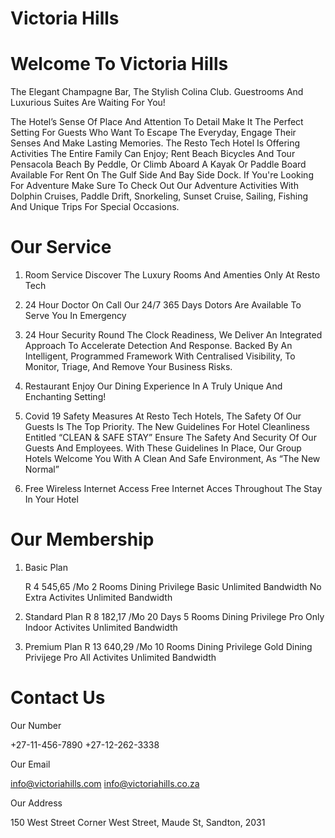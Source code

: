 # Victoria Hills

# Welcome To Victoria Hills

The Elegant Champagne Bar, The Stylish Colina Club. Guestrooms And Luxurious Suites Are Waiting For You!

The Hotel’s Sense Of Place And Attention To Detail Make It The Perfect Setting For Guests Who Want To Escape The Everyday, Engage Their Senses And Make Lasting Memories. The Resto Tech Hotel Is Offering Activities The Entire Family Can Enjoy; Rent Beach Bicycles And Tour Pensacola Beach By Peddle, Or Climb Aboard A Kayak Or Paddle Board Available For Rent On The Gulf Side And Bay Side Dock. If You're Looking For Adventure Make Sure To Check Out Our Adventure Activities With Dolphin Cruises, Paddle Drift, Snorkeling, Sunset Cruise, Sailing, Fishing And Unique Trips For Special Occasions.

# Our Service

1. Room Service
   Discover The Luxury Rooms And Amenties Only At Resto Tech

2. 24 Hour Doctor On Call
   Our 24/7 365 Days Dotors Are Available To Serve You In Emergency

3. 24 Hour Security
   Round The Clock Readiness, We Deliver An Integrated Approach To Accelerate Detection And Response. Backed By An Intelligent, Programmed Framework With Centralised Visibility, To          Monitor, Triage, And Remove Your Business Risks.

4. Restaurant
   Enjoy Our Dining Experience In A Truly Unique And Enchanting Setting!

5. Covid 19 Safety Measures
   At Resto Tech Hotels, The Safety Of Our Guests Is The Top Priority. The New Guidelines For Hotel Cleanliness Entitled “CLEAN & SAFE STAY” Ensure The Safety And Security Of Our Guests     And Employees. With These Guidelines In Place, Our Group Hotels Welcome You With A Clean And Safe Environment, As “The New Normal”

6. Free Wireless Internet Access
   Free Internet Acces Throughout The Stay In Your Hotel


# Our Membership

1. Basic Plan                             

   R 4 545,65 /Mo
   2 Rooms
   Dining Privilege Basic
   Unlimited Bandwidth
   No Extra Activites
   Unlimited Bandwidth

2. Standard Plan
   R 8 182,17 /Mo
   20 Days
   5 Rooms
   Dining Privilege Pro
   Only Indoor Activites
   Unlimited Bandwidth

3. Premium Plan
   R 13 640,29 /Mo
   10 Rooms
   Dining Privilege Gold
   Dining Privijege Pro
   All Activites
   Unlimited Bandwidth

# Contact Us
  
  Our Number
  
  +27-11-456-7890
  +27-12-262-3338

  Our Email
  
  info@victoriahills.com
  info@victoriahills.co.za

  Our Address
  
  150 West Street Corner West Street, Maude St, Sandton, 2031


